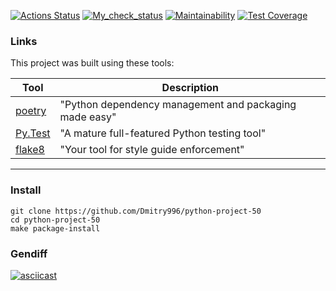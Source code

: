 [![Actions Status](https://github.com/Dmitry996/python-project-50/actions/workflows/hexlet-check.yml/badge.svg)](https://github.com/Dmitry996/python-project-50/actions) 
[![My_check_status](https://github.com/Dmitry996/python-project-50/actions/workflows/python-app.yml/badge.svg)](https://github.com/Dmitry996/python-project-50/actions) 
[![Maintainability](https://api.codeclimate.com/v1/badges/f06188d6369fa4768071/maintainability)](https://codeclimate.com/github/Dmitry996/python-project-50/maintainability) 
[![Test Coverage](https://api.codeclimate.com/v1/badges/f06188d6369fa4768071/test_coverage)](https://codeclimate.com/github/Dmitry996/python-project-50/test_coverage) 

### Links

This project was built using these tools:

| Tool                                                                        | Description                                             |
|-----------------------------------------------------------------------------|---------------------------------------------------------|
| [poetry](https://python-poetry.org/)                                        | "Python dependency management and packaging made easy"  |
| [Py.Test](https://pytest.org)                                               | "A mature full-featured Python testing tool"            |
| [flake8](https://flake8.pycqa.org/)                                         | "Your tool for style guide enforcement" |

---

### Install
```
git clone https://github.com/Dmitry996/python-project-50
cd python-project-50
make package-install
```

### Gendiff
[![asciicast](https://asciinema.org/a/RXNYpbRS2wfpr5mWDX6PhzttK.svg)](https://asciinema.org/a/RXNYpbRS2wfpr5mWDX6PhzttK)
